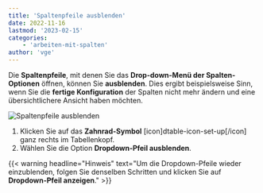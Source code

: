 ```yaml
---
title: 'Spaltenpfeile ausblenden'
date: 2022-11-16
lastmod: '2023-02-15'
categories:
    - 'arbeiten-mit-spalten'
author: 'vge'
---
```


Die **Spaltenpfeile**, mit denen Sie das **Drop-down-Menü der Spalten-Optionen** öffnen, können Sie **ausblenden**. Dies ergibt beispielsweise Sinn, wenn Sie die **fertige Konfiguration** der Spalten nicht mehr ändern und eine übersichtlichere Ansicht haben möchten.

![Spaltenpfeile ausblenden](https://seatable.io/wp-content/uploads/2022/11/Spaltenpfeile-ausblenden.gif)

1. Klicken Sie auf das **Zahnrad-Symbol** \[icon\]dtable-icon-set-up\[/icon\] ganz rechts im Tabellenkopf.
2. Wählen Sie die Option **Dropdown-Pfeil ausblenden**.

{{< warning headline="Hinweis" text="Um die Dropdown-Pfeile wieder einzublenden, folgen Sie denselben Schritten und klicken Sie auf **Dropdown-Pfeil anzeigen**." >}}
